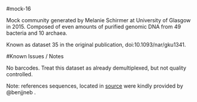#mock-16

Mock community generated by Melanie Schirmer at University of Glasgow in 2015. Composed of even amounts of purified genomic DNA from 49 bacteria and 10 archaea. 

Known as dataset 35 in the original publication, doi:10.1093/nar/gku1341.

#Known Issues / Notes

No barcodes. Treat this dataset as already demultiplexed, but not quality controlled.

Note: references sequences, located in [source](./source/) were kindly provided by @benjjneb .